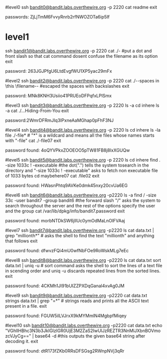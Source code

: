 #level0 
ssh bandit0@bandit.labs.overthewire.org -p 2220 
cat readme
exit

passwords: ZjLjTmM6FvvyRnrb2rfNWOZOTa6ip5If


# level1
ssh bandit1@bandit.labs.overthewire.org -p 2220
cat ./-       #put a dot and front slash so that cat command dosent confuse the filename as its option 
exit

password: 263JGJPfgU6LtdEvgfWU1XP5yac29mFx


#level2
ssh bandit2@bandit.labs.overthewire.org -p 2220 
cat ./--spaces in \this \filename--       #escaped the spaces with backslashes
exit

password: MNk8KNH3Usiio41PRUEoDFPqfxLPlSmx


#level3
ssh bandit3@bandit.labs.overthewire.org -p 2220
ls -a
cd inhere
ls -a
cat ./...Hiding-From-You 
exit

password:2WmrDFRmJIq3IPxneAaMGhap0pFhF3NJ


#level4
ssh bandit4@bandit.labs.overthewire.org -p 2220
ls
cd inhere
ls -la
file ./-file*      # "*" is a wildcard and means all the files whose names starts with "-file"
cat ./-file07 
exit

password found: 4oQYVPkxZOOEOO5pTW81FB8j8lxXGUQw


#level5
ssh bandit5@bandit.labs.overthewire.org -p 2220 
ls 
cd inhere
find . -size 1033c ! -executable   #the dot(".") tells the system tosearch in the directory and "-size 1033c ! -executable" asks to fetch non executable file of 1033 bytes 
cd maybehere07 
cat .file02 
exit

password found: HWasnPhtq9AVKe0dmk45nxy20cvUa6EG


#level6 
ssh bandit6@bandit.labs.overthewire.org -p2220 
ls -a 
find / -size 33c -user bandit7 -group bandit6       #the forward slash "/" asks the system to search throughout the server and the rest of the options specify the user and the group
cat /var/lib/dpkg/info/bandit7.password
exit

password found: morbNTDkSW6jIlUc0ymOdMaLnOlFVAaj


#level7 
ssh bandit7@bandit.labs.overthewire.org -p2220
ls 
cat data.txt | grep "millionth*"      # asks the shell to find the text "millionth" and anything that follows exit

password found: dfwvzFQi4mU0wfNbFOe9RoWskMLg7eEc


#level8
ssh bandit8@bandit.labs.overthewire.org -p2220 
ls 
cat data.txt
sort data.txt | uniq -u      # sort command asks the shell to sort the lines of a text file in scending order and uniq -u discards repeated lines from the sorted lines. 
exit

password found: 4CKMh1JI91bUIZZPXDqGanal4xvAg0JM


#level9 
ssh bandit9@bandit.labs.overthewire.org -p2220
cat data.txt
strings data.txt | grep "=*"        # strings reads and prints all the ASCII text present in a file.
exit

password found: FGUW5ilLVJrxX9kMYMmlN4MgbpfMiqey


#level10
ssh bandit10@bandit.labs.overthewire.org -p2220
cat data.txt
echo "VGhlIHBhc3N3b3JkIGlzIGR0UjE3M2ZaS2IwUlJzREZTR3NnMlJXbnBOVmozcVJyCg==" | base64 -d #this outputs the given base64 string after decoding it.
exit

password found: dtR173fZKb0RRsDFSGsg2RWnpNVj3qRr
